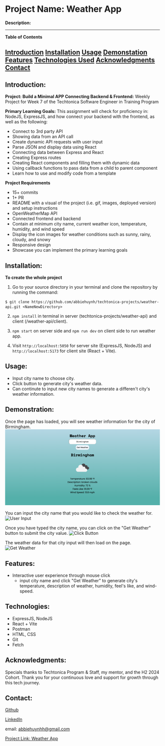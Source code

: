 # Project Name: Weather App

**Description:**


---

**Table of Contents**

[Introduction](#introduction)
[Installation](#installation)
[Usage](#usage)
[Demonstation](#demonstration)
[Features](#features)
[Technologies Used](#technologies-used)
[Acknowledgments](#acknowledgments)
[Contact](#contact)
---

## Introduction: 
**Project: Build a Minimal APP Connecting Backend & Frontend:**
Weekly Project for Week 7 of the Techtonica Software Engineer in Training Program

**Primary Learning Goals:**
This assignment will check for proficiency in: NodeJS, ExpressJS, and how connect your backend with the frontend, as well as the following:
- Connect to 3rd party API
- Showing data from an API call
- Create dynamic API requests with user input
- Parse JSON and display data using React
- Connecting data between Express and React
- Creating Express routes
- Creating React components and filling them with dynamic data
- Using callback functions to pass data from a child to parent component
- Learn how to use and modify code from a template


**Project Requirements**
- 15+ commits
- 1+ PR
- README with a visual of the project (i.e. gif, images, deployed version) and setup instructions
- OpenWeatherMap API
- Connected frontend and backend
- Contain at minimum city name, current weather icon, temperature, humidity, and wind speed
- Display the icon images for weather conditions such as sunny, rainy, cloudy, and snowy
- Responsive design
- Showcase you can implement the primary learning goals

## Installation: 
**To create the whole project**
1.  Go to your source directory in your terminal and clone the repository by running the command:

```
$ git clone https://github.com/abbiehuynh/techtonica-projects/weather-api.git <NameNewDirectory>
```
2. `npm install` in terminal in server (techtonica-projects/weather-api) and client (/weather-api/client).

3. `npm start` on server side and `npm run dev` on client side to run weather app.

4. Visit `http://localhost:5050` for server site (ExpressJS, NodeJS) and `http://localhost:5173` for client site (React + Vite).

## Usage: 
- Input city name to choose city.
- Click button to generate city's weather data.
- Can continute to input new city names to generate a differen't city's weather information.

## Demonstration:

Once the page has loaded, you will see weather information for the city of Birmingham.
![Load Page](images/loadingpage-weatherapp.png)

You can input the city name that you would like to check the weather for.  
![User Input]()

Once you have typed the city name, you can click on the "Get Weather" button to submit the city value. 
![Click Button]()

The weather data for that city input will then load on the page. 
![Get Weather]()

## Features: 
- Interactive user experience through mouse click
    - input city name and click "Get Weather" to generate city's temperature, description of weather, humidity, feel's like, and wind-speed.  


## Technologies: 
- ExpressJS, NodeJS
- React + Vite  
- Postman     
- HTML, CSS
- Git
- Fetch

## Acknowledgments:
Specials thanks to Techtonica Program & Staff, my mentor, and the H2 2024 Cohort. Thank you for your continuous love and support for growth through this tech journey. 

## Contact: 
[Github](https://github.com/abbiehuynh)

[LinkedIn](https://www.linkedin.com/in/abbie-huynh/)

email: abbiehuynhh@gmail.com

[Project Link: Weather App](https://github.com/abbiehuynh/techtonica-projects/tree/weather-api)